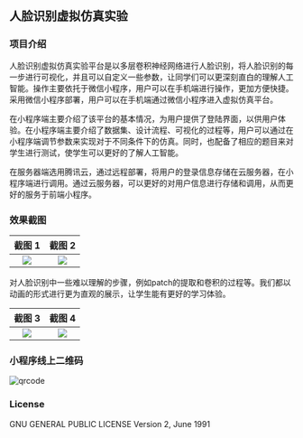 ## 人脸识别虚拟仿真实验

### 项目介绍

人脸识别虚拟仿真实验平台是以多层卷积神经网络进行人脸识别，将人脸识别的每一步进行可视化，并且可以自定义一些参数，让同学们可以更深刻直白的理解人工智能。操作主要依托于微信小程序，用户可以在手机端进行操作，更加方便快捷。采用微信小程序部署，用户可以在手机端通过微信小程序进入虚拟仿真平台。

在小程序端主要介绍了该平台的基本情况，为用户提供了登陆界面，以供用户体验。在小程序端主要介绍了数据集、设计流程、可视化的过程等，用户可以通过在小程序端调节参数来实现对于不同条件下的仿真。同时，也配备了相应的题目来对学生进行测试，使学生可以更好的了解人工智能。

在服务器端选用腾讯云，通过远程部署，将用户的登录信息存储在云服务器，在小程序端进行调用。通过云服务器，可以更好的对用户信息进行存储和调用，从而更好的服务于前端小程序。

### 效果截图
                                                                                             
截图 1                      |  截图 2
:-------------------------:|:-------------------------:
![](https://github.com/polichan/Palette-taro/blob/master/screenshots/screenshot_4.jpg)  |  ![](https://github.com/polichan/Palette-taro/blob/master/screenshots/screenshot_3.jpg)

对人脸识别中一些难以理解的步骤，例如patch的提取和卷积的过程等。我们都以动画的形式进行更为直观的展示，让学生能有更好的学习体验。

截图 3                      |  截图 4
:-------------------------:|:-------------------------:
![](https://github.com/polichan/Palette-taro/blob/master/screenshots/screenshot_2.jpg)  |  ![](https://github.com/polichan/Palette-taro/blob/master/screenshots/screenshot_1.jpg)

### 小程序线上二维码

![qrcode](https://github.com/polichan/Palette-taro/blob/master/screenshots/qrcode.png)

### License
GNU GENERAL PUBLIC LICENSE Version 2, June 1991
